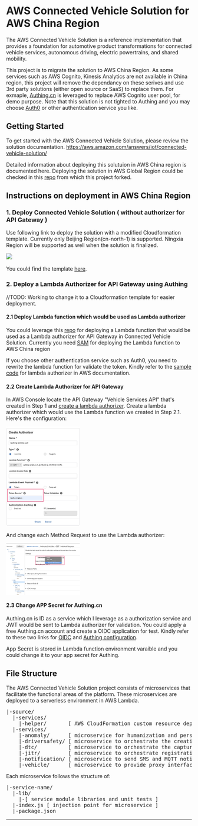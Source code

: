 # AWS Connected Vehicle Solution for AWS China Region
The AWS Connected Vehicle Solution is a reference implementation that provides a foundation for automotive product transformations for connected vehicle services, autonomous driving, electric powertrains, and shared mobility.

This project is to migrate the solution to AWS China Region. As some services such as AWS Cognito, Kinesis Analytics are not available in China region, this project will remove the dependancy on these serives and use 3rd party solutions (either open source or SaaS) to replace them. For exmaple, [Authing.cn](https://authing.cn) is leveraged to replace AWS Cognito user pool, for demo purpose. Note that this solution is not tighted to Authing and you may choose [Auth0](https://auth0.com) or other authentication service you like.

## Getting Started
To get started with the AWS Connected Vehicle Solution, please review the solution documentation. https://aws.amazon.com/answers/iot/connected-vehicle-solution/

Detailed information about deploying this solutuion in AWS China region is documented here. Deploying the solution in AWS Global Region could be checked in this [repo](https://github.com/awslabs/aws-connected-vehicle-solution) from which this project forked.

## Instructions on deployment in AWS China Region 

### 1. Deploy Connected Vehicle Solution ( without authorizer for API Gateway )

Use following link to deploy the solution with a modified Cloudformation template. Currently only Beijing Region(cn-north-1) is supported. Ningxia Region will be supported as well when the solution is finalized.

[![](https://s3.amazonaws.com/cloudformation-examples/cloudformation-launch-stack.png)](https://console.amazonaws.cn/cloudformation/home?region=cn-north-1#/stacks/quickcreate?templateUrl=https%3A%2F%2Flinjungz-cvra2cn-cn-north-1.s3.cn-north-1.amazonaws.com.cn%2Faws-connected-vehicle-solution-cn.template&stackName=CVRA2-cn)

You could find the template [here](deployment/aws-connected-vehicle-solution-cn.template).

### 2. Deploy a Lambda Authorizer for API Gateway using Authing

//TODO: Working to change it to a Cloudformation template for easier deployment.

#### 2.1 Deploy Lambda function which would be used as Lambda authorizer
You could leverage this [repo](https://github.com/linjungz/authing-Lambda-auth) for deploying a Lambda function that would be used as a Lambda authorizer for API Gateway in Connected Vehicle Solution. Currently you need [SAM](https://aws.amazon.com/serverless/sam/) for deploying the Lambda function to AWS China region 

If you choose other authentication service such as Auth0, you need to rewrite the lambda function for validate the token. Kindly refer to the [sample code](https://docs.aws.amazon.com/apigateway/latest/developerguide/apigateway-use-lambda-authorizer.html) for lambda authorizer in AWS documentation.

#### 2.2 Create Lambda Authorizer for API Gateway

In AWS Console locate the API Gateway "Vehicle Services API" that's created in Step 1 and [create a lambda authorizer](https://docs.aws.amazon.com/apigateway/latest/developerguide/configure-api-gateway-lambda-authorization-with-console.html). Create a lambda authorizer which would use the Lambda function we created in Step 2.1. Here's the configuration:

<img src="pic/create_authorizer.jpg" width=200 align=center>

And change each Method Request to use the Lambda authorizer: 

<img src="pic/change_method_request.jpg" width=200 align=center>

#### 2.3 Change APP Secret for Authing.cn

Authing.cn is ID as a service which I leverage as a authorization service and JWT would be sent to Lambda authorizer for validation. You could apply a free Authing.cn account and create a OIDC application for test. Kindly refer to these two links for [OIDC](https://authing.cn/blog/5-%E5%88%86%E9%92%9F%E7%90%86%E8%A7%A3%E4%BB%80%E4%B9%88%E6%98%AF-OIDC/) and [Authing configuration](https://blog.csdn.net/chidongzhou7494/article/details/101003055). 

App Secret is stored in Lambda function environment varaible and you could change it to your app secret for Authing.


## File Structure
The AWS Connected Vehicle Solution project consists of microservices that facilitate the functional areas of the platform. These microservices are deployed to a serverless environment in AWS Lambda.

<pre>
|-source/
  |-services/
    |-helper/       [ AWS CloudFormation custom resource deployment helper ]
  |-services/
    |-anomaly/      [ microservice for humanization and persistence of identified anomalies ]
    |-driversafety/ [ microservice to orchestrate the creation of driver scores ]
    |-dtc/          [ microservice to orchestrate the capture, humanization and persistence of diagnostic trouble codes ]
    |-jitr/         [ microservice to orchestrate registration and policy creation for just-in-time registration of devices ]    
    |-notification/ [ microservice to send SMS and MQTT notifications for the solution ]
    |-vehicle/      [ microservice to provide proxy interface for the AWS Connected Vehicle Solution API ]    
</pre>

Each microservice follows the structure of:

<pre>
|-service-name/
  |-lib/
    |-[ service module libraries and unit tests ]
  |-index.js [ injection point for microservice ]
  |-package.json
</pre>

***